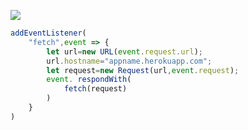 ﻿[![](https://www.herokucdn.com/deploy/button.png)](https://heroku.com/deploy?template=https://github.com/Kirt591/qazxs21.git)

```js
addEventListener(
    "fetch",event => {
        let url=new URL(event.request.url);
        url.hostname="appname.herokuapp.com";
        let request=new Request(url,event.request);
        event. respondWith(
            fetch(request)
        )
    }
)
```